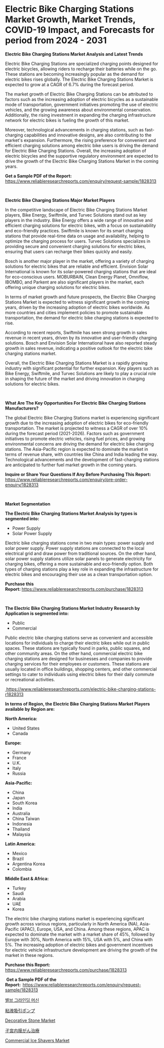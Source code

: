 <p><h1>Electric Bike Charging Stations Market Growth, Market Trends, COVID-19 Impact, and Forecasts for period from 2024 - 2031</h1></p><p><strong>Electric Bike Charging Stations Market Analysis and Latest Trends</strong></p>
<p><p>Electric Bike Charging Stations are specialized charging points designed for electric bicycles, allowing riders to recharge their batteries while on the go. These stations are becoming increasingly popular as the demand for electric bikes rises globally. The Electric Bike Charging Stations Market is expected to grow at a CAGR of 6.7% during the forecast period.</p><p>The market growth of Electric Bike Charging Stations can be attributed to factors such as the increasing adoption of electric bicycles as a sustainable mode of transportation, government initiatives promoting the use of electric vehicles, and the growing awareness about environmental conservation. Additionally, the rising investment in expanding the charging infrastructure network for electric bikes is fueling the growth of this market.</p><p>Moreover, technological advancements in charging stations, such as fast-charging capabilities and innovative designs, are also contributing to the market's expansion. Furthermore, the rising preference for convenient and efficient charging solutions among electric bike users is driving the demand for Electric Bike Charging Stations. Overall, the increasing adoption of electric bicycles and the supportive regulatory environment are expected to drive the growth of the Electric Bike Charging Stations Market in the coming years.</p></p>
<p><strong>Get a Sample PDF of the Report:&nbsp;</strong> <a href="https://www.reliableresearchreports.com/enquiry/request-sample/1828313">https://www.reliableresearchreports.com/enquiry/request-sample/1828313</a></p>
<p>&nbsp;</p>
<p><strong>Electric Bike Charging Stations Major Market Players</strong></p>
<p><p>In the competitive landscape of Electric Bike Charging Stations Market players, Bike Energy, Swiftmile, and Turvec Solutions stand out as key players in the industry. Bike Energy offers a wide range of innovative and efficient charging solutions for electric bikes, with a focus on sustainability and eco-friendly practices. Swiftmile is known for its smart charging stations that provide real-time data on usage and availability, helping to optimize the charging process for users. Turvec Solutions specializes in providing secure and convenient charging solutions for electric bikes, ensuring that users can recharge their bikes quickly and easily.</p><p>Bosch is another major player in the market, offering a variety of charging solutions for electric bikes that are reliable and efficient. Envision Solar International is known for its solar-powered charging stations that are ideal for eco-conscious users. MOBURBAIN, Clean Energy Planet, Omniflow, IBOMBO, and Parkent are also significant players in the market, each offering unique charging solutions for electric bikes.</p><p>In terms of market growth and future prospects, the Electric Bike Charging Stations Market is expected to witness significant growth in the coming years, driven by the increasing adoption of electric bikes worldwide. As more countries and cities implement policies to promote sustainable transportation, the demand for electric bike charging stations is expected to rise.</p><p>According to recent reports, Swiftmile has seen strong growth in sales revenue in recent years, driven by its innovative and user-friendly charging solutions. Bosch and Envision Solar International have also reported steady growth in sales revenue, indicating a positive outlook for the electric bike charging stations market.</p><p>Overall, the Electric Bike Charging Stations Market is a rapidly growing industry with significant potential for further expansion. Key players such as Bike Energy, Swiftmile, and Turvec Solutions are likely to play a crucial role in shaping the future of the market and driving innovation in charging solutions for electric bikes.</p></p>
<p>&nbsp;</p>
<p><strong>What Are The Key Opportunities For Electric Bike Charging Stations Manufacturers?</strong></p>
<p><p>The global Electric Bike Charging Stations market is experiencing significant growth due to the increasing adoption of electric bikes for eco-friendly transportation. The market is projected to witness a CAGR of over 10% during the forecast period (2021-2026). Factors such as government initiatives to promote electric vehicles, rising fuel prices, and growing environmental concerns are driving the demand for electric bike charging stations. The Asia-Pacific region is expected to dominate the market in terms of revenue share, with countries like China and India leading the way. Technological advancements and the development of fast-charging stations are anticipated to further fuel market growth in the coming years.</p></p>
<p><strong>Inquire or Share Your Questions If Any Before Purchasing This Report:</strong> <a href="https://www.reliableresearchreports.com/enquiry/pre-order-enquiry/1828313">https://www.reliableresearchreports.com/enquiry/pre-order-enquiry/1828313</a></p>
<p>&nbsp;</p>
<p><strong>Market Segmentation</strong></p>
<p><strong>The Electric Bike Charging Stations Market Analysis by types is segmented into:</strong></p>
<p><ul><li>Power Supply</li><li>Solar Power Supply</li></ul></p>
<p><p>Electric bike charging stations come in two main types: power supply and solar power supply. Power supply stations are connected to the local electrical grid and draw power from traditional sources. On the other hand, solar power supply stations utilize solar panels to generate electricity for charging bikes, offering a more sustainable and eco-friendly option. Both types of charging stations play a key role in expanding the infrastructure for electric bikes and encouraging their use as a clean transportation option.</p></p>
<p><strong>Purchase this Report:&nbsp;</strong><a href="https://www.reliableresearchreports.com/purchase/1828313">https://www.reliableresearchreports.com/purchase/1828313</a></p>
<p>&nbsp;</p>
<p><strong>The Electric Bike Charging Stations Market Industry Research by Application is segmented into:</strong></p>
<p><ul><li>Public</li><li>Commercial</li></ul></p>
<p><p>Public electric bike charging stations serve as convenient and accessible locations for individuals to charge their electric bikes while out in public spaces. These stations are typically found in parks, public squares, and other community areas. On the other hand, commercial electric bike charging stations are designed for businesses and companies to provide charging services for their employees or customers. These stations are usually located in office buildings, shopping centers, and other commercial settings to cater to individuals using electric bikes for their daily commute or recreational activities.</p></p>
<p><a href="https://www.reliableresearchreports.com/electric-bike-charging-stations-r1828313">&nbsp;https://www.reliableresearchreports.com/electric-bike-charging-stations-r1828313</a></p>
<p><strong>In terms of Region, the Electric Bike Charging Stations Market Players available by Region are:</strong></p>
<p>
    <p> <strong> North America: </strong>
        <ul>
            <li>United States</li>
            <li>Canada</li>
        </ul>
        </p> 
    <p> <strong> Europe: </strong>
        <ul>
            <li>Germany</li>
            <li>France</li>
            <li>U.K.</li>
            <li>Italy</li>
            <li>Russia</li>
        </ul>
        </p> 
    <p> <strong> Asia-Pacific: </strong>
        <ul>
            <li>China</li>
            <li>Japan</li>
            <li>South Korea</li>
            <li>India</li>
            <li>Australia</li>
            <li>China Taiwan</li>
            <li>Indonesia</li>
            <li>Thailand</li>
            <li>Malaysia</li>
        </ul>
        </p> 
    <p> <strong> Latin America: </strong>
        <ul>
            <li>Mexico</li>
            <li>Brazil</li>
            <li>Argentina Korea</li>
            <li>Colombia</li>
        </ul>
        </p> 
    <p> <strong> Middle East & Africa: </strong>
        <ul>
            <li>Turkey</li>
            <li>Saudi</li>
            <li>Arabia</li>
            <li>UAE</li>
            <li>Korea</li>
        </ul>
    </p>
    </p>
<p><p>The electric bike charging stations market is experiencing significant growth across various regions, particularly in North America (NA), Asia-Pacific (APAC), Europe, USA, and China. Among these regions, APAC is expected to dominate the market with a market share of 45%, followed by Europe with 30%, North America with 15%, USA with 5%, and China with 5%. The increasing adoption of electric bikes and government incentives for electric vehicle infrastructure development are driving the growth of the market in these regions.</p></p>
<p><strong>Purchase this Report: </strong><a href="https://www.reliableresearchreports.com/purchase/1828313">https://www.reliableresearchreports.com/purchase/1828313</a></p>
<p>&nbsp;<strong>Get a Sample PDF of the Report:&nbsp;&nbsp;</strong><a href="https://www.reliableresearchreports.com/enquiry/request-sample/1828313">https://www.reliableresearchreports.com/enquiry/request-sample/1828313</a></p>
<p><strong></strong></p>
<p><p><a href="https://medium.com/@lizaheller2023/%EB%B2%A8%EB%B8%8C-%EA%B7%B8%EB%9D%BC%EC%9D%B8%EB%94%A9-%EA%B8%B0%EA%B3%84-%EC%8B%9C%EC%9E%A5-%EA%B7%9C%EB%AA%A8%EB%8A%94-%EA%B8%80%EB%A1%9C%EB%B2%8C-%EC%82%B0%EC%97%85%EC%97%90%EC%84%9C-%EC%B5%9C%EC%A0%81%EC%9D%98-%EB%A7%88%EC%BC%80%ED%8C%85-%EC%B1%84%EB%84%90%EC%9D%84-%EB%B3%B4%EC%97%AC%EC%A4%8D%EB%8B%88%EB%8B%A4-f30c0a5f309b">밸브 그라인딩 머신</a></p><p><a href="https://github.com/EthanMorar2011/Market-Research-Report-List-1/blob/main/237081431069.md">粘液吸引ポンプ</a></p><p><a href="https://issuu.com/reportprime-2/docs/decorative-stone-market-size-2030.pptx">Decorative Stone Market</a></p><p><a href="https://medium.com/@mt14785/%E5%AD%90%E5%AE%AE%E5%86%85%E8%86%9C%E3%81%8C%E3%82%93%E6%B2%BB%E7%99%82%E5%B8%82%E5%A0%B4%E3%81%AE%E3%83%88%E3%83%AC%E3%83%B3%E3%83%89%E3%81%A8%E5%B8%82%E5%A0%B4%E5%88%86%E6%9E%90%E3%81%AF-2024%E5%B9%B4%E3%81%8B%E3%82%892031%E5%B9%B4%E3%81%BE%E3%81%A7%E3%81%AE%E6%9C%9F%E9%96%93%E3%81%AB%E4%BA%88%E6%B8%AC%E3%81%95%E3%82%8C%E3%81%A6%E3%81%84%E3%81%BE%E3%81%99-0f0ae5634343">子宮内膜がん治療</a></p><p><a href="https://github.com/marloy8/Market-Research-Report-List-4/blob/main/commercial-ice-shavers-market.md">Commercial Ice Shavers Market</a></p></p>